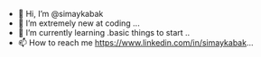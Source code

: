 - 👋 Hi, I’m @simaykabak
- 👀 I’m extremely new at coding ...
- 🌱 I’m currently learning .basic things to start ..
- 📫 How to reach me https://www.linkedin.com/in/simaykabak...

<!---
simaykabak/simaykabak is a ✨ special ✨ repository because its `README.md` (this file) appears on your GitHub profile.
You can click the Preview link to take a look at your changes.
--->
